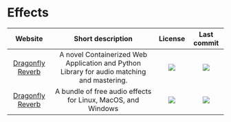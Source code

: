 # Effects
|Website|Short description|License|Last commit|
|:-:|:-:|:-:|:-:|
|[Dragonfly Reverb](https://github.com/sergree/matchering)|A novel Containerized Web Application and Python Library for audio matching and mastering.|![](https://flat.badgen.net/github/license/sergree/matchering?label=)|![](https://flat.badgen.net/github/last-commit/sergree/matchering?label=)|
|[Dragonfly Reverb](https://github.com/michaelwillis/dragonfly-reverb)|A bundle of free audio effects for Linux, MacOS, and Windows|![](https://flat.badgen.net/github/license/michaelwillis/dragonfly-reverb?label=)|![](https://flat.badgen.net/github/last-commit/michaelwillis/dragonfly-reverb?label=)|
